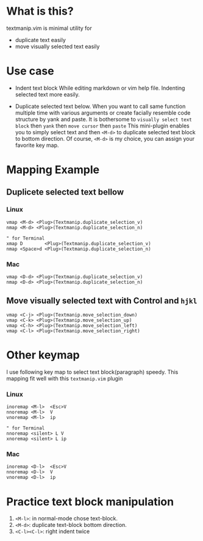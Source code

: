 What is this?
==================================
textmanip.vim is minimal utility for

  * duplicate text easily
  * move visually selected text easily

Use case
================================
* Indent text block
While editing markdown or vim help file.
Indenting selected text more easily.

* Duplicate selected text below.
When you want to call same function multiple time with various
arguments or create facially resemble code structure by yank and
paste.
It is bothersome to `visually select text block` then `yank` then
`move cursor` then `paste`
This mini-plugin enables you to simply select text and then `<M-d>` to
duplicate selected text block to bottom direction.
Of course, `<M-d>` is my choice, you can assign your favorite key map.

Mapping Example
==================================

Duplicete selected text bellow
--------------------------------
### Linux
    vmap <M-d> <Plug>(Textmanip.duplicate_selection_v)
    nmap <M-d> <Plug>(Textmanip.duplicate_selection_n)

    " for Terminal
    xmap D        <Plug>(Textmanip.duplicate_selection_v)
    nmap <Space>d <Plug>(Textmanip.duplicate_selection_n)

### Mac
    vmap <D-d> <Plug>(Textmanip.duplicate_selection_v)
    nmap <D-d> <Plug>(Textmanip.duplicate_selection_n)

Move visually selected text with Control and `hjkl`
---------------------------------------------------

    vmap <C-j> <Plug>(Textmanip.move_selection_down)
    vmap <C-k> <Plug>(Textmanip.move_selection_up)
    vmap <C-h> <Plug>(Textmanip.move_selection_left)
    vmap <C-l> <Plug>(Textmanip.move_selection_right)


Other keymap
===================================================
I use following key map to select text block(paragraph) speedy.
This mapping fit well with this `textmanip.vim` plugin

### Linux
    inoremap <M-l>  <Esc>V
    nnoremap <M-l>  V
    vnoremap <M-l>  ip

    " for Terminal
    nnoremap <silent> L V
    xnoremap <silent> L ip

### Mac
    inoremap <D-l>  <Esc>V
    nnoremap <D-l>  V
    vnoremap <D-l>  ip

Practice text block manipulation
===================================================
1. `<M-l>`: in normal-mode chose text-block.
2. `<M-d>`: duplicate text-block bottom direction.
3. `<C-l><C-l>`: right indent twice
